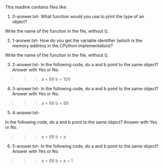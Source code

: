 This readme contains files like:

1. 0-answer.txt- 
What function would you use to print the type of an object?

Write the name of the function in the file, without ().

2. 1-answer.txt-
How do you get the variable identifier (which is the memory address in the CPython implementation)?

Write the name of the function in the file, without ().

3. 2-answer.txt-
In the following code, do a and b point to the same object? Answer with Yes or No.

>>> a = 89
>>> b = 100

4. 3-answer.txt-
In the following code, do a and b point to the same object? Answer with Yes or No.

>>> a = 89
>>> b = 89

5. 4-answer.txt-

In the following code, do a and b point to the same object? Answer with Yes or No.

>>> a = 89
>>> b = a

6. 5-answer.txt-
In the following code, do a and b point to the same object? Answer with Yes or No.

>>> a = 89
>>> b = a + 1
